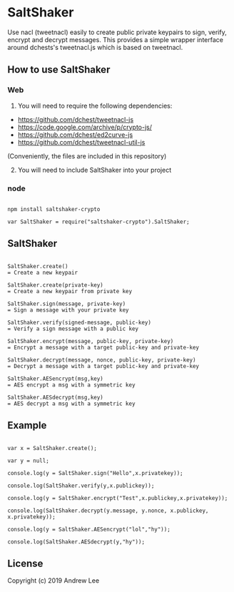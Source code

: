 # SaltShaker

Use nacl (tweetnacl) easily to create public private keypairs to sign, verify, encrypt and decrypt messages.  This provides 
a simple wrapper interface around dchests's tweetnacl.js which is based on tweetnacl.

## How to use SaltShaker
### Web
1. You will need to require the following dependencies:
- https://github.com/dchest/tweetnacl-js
- https://code.google.com/archive/p/crypto-js/
- https://github.com/dchest/ed2curve-js
- https://github.com/dchest/tweetnacl-util-js

(Conveniently, the files are included in this repository)

2. You will need to include SaltShaker into your project

### node
```

npm install saltshaker-crypto

var SaltShaker = require("saltshaker-crypto").SaltShaker;

```

## SaltShaker

```

SaltShaker.create()
= Create a new keypair

SaltShaker.create(private-key)
= Create a new keypair from private key

SaltShaker.sign(message, private-key)
= Sign a message with your private key

SaltShaker.verify(signed-message, public-key)
= Verify a sign message with a public key

SaltShaker.encrypt(message, public-key, private-key)
= Encrypt a message with a target public-key and private-key

SaltShaker.decrypt(message, nonce, public-key, private-key)
= Decrypt a message with a target public-key and private-key

SaltShaker.AESencrypt(msg,key)
= AES encrypt a msg with a symmetric key

SaltShaker.AESdecrypt(msg,key)
= AES decrypt a msg with a symmetric key

```

## Example

```

var x = SaltShaker.create();

var y = null;

console.log(y = SaltShaker.sign("Hello",x.privatekey));

console.log(SaltShaker.verify(y,x.publickey));

console.log(y = SaltShaker.encrypt("Test",x.publickey,x.privatekey));

console.log(SaltShaker.decrypt(y.message, y.nonce, x.publickey, x.privatekey));

console.log(y = SaltShaker.AESencrypt("lol","hy"));

console.log(SaltShaker.AESdecrypt(y,"hy"));

```

## License

Copyright (c) 2019 Andrew Lee

